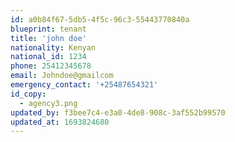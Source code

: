```yaml
---
id: a0b84f67-5db5-4f5c-96c3-55443770840a
blueprint: tenant
title: 'john doe'
nationality: Kenyan
national_id: 1234
phone: 25412345678
email: Johndoe@gmailcom
emergency_contact: '+25487654321'
id_copy:
  - agency3.png
updated_by: f3bee7c4-e3a0-4de8-908c-3af552b99570
updated_at: 1693824680
---
```

